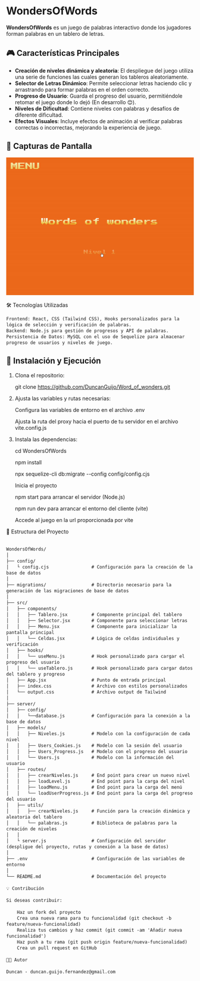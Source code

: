 # WondersOfWords

**WondersOfWords** es un juego de palabras interactivo donde los jugadores forman palabras en un tablero de letras. 

## 🎮 Características Principales

- **Creación de niveles dinámica y aleatoria**: El despliegue del juego utiliza una serie de funciones las cuales generan los tableros aleatoriamente.
- **Selector de Letras Dinámico**: Permite seleccionar letras haciendo clic y arrastrando para formar palabras en el orden correcto.
- **Progreso de Usuario**: Guarda el progreso del usuario, permitiéndole retomar el juego donde lo dejó (En desarrollo 😊).
- **Niveles de Dificultad**: Contiene niveles con palabras y desafíos de diferente dificultad.
- **Efectos Visuales**: Incluye efectos de animación al verificar palabras correctas o incorrectas, mejorando la experiencia de juego.

## 📸 Capturas de Pantalla

![Demostración del juego](./gif.gif)

🛠 Tecnologías Utilizadas

    Frontend: React, CSS (Tailwind CSS), Hooks personalizados para la lógica de selección y verificación de palabras.
    Backend: Node.js para gestión de progresos y API de palabras.
    Persistencia de Datos: MySQL con el uso de Sequelize para almacenar progreso de usuarios y niveles de juego.


## 🚀 Instalación y Ejecución

1. Clona el repositorio:

   git clone https://github.com/DuncanGuijo/Word_of_wonders.git

2. Ajusta las variables y rutas necesarias:

   Configura las variables de entorno en el archivo .env

   Ajusta la ruta del proxy hacia el puerto de tu servidor en el archivo vite.config.js

2. Instala las dependencias:

    cd WondersOfWords

    npm install

    npx sequelize-cli db:migrate --config config/config.cjs

    Inicia el proyecto

    npm start para arrancar el servidor (Node.js)

    npm run dev para arrancar el entorno del cliente (vite)

    Accede al juego en la url proporcionada por vite

📂 Estructura del Proyecto

```plaintext

WondersOfWords/
│
├── config/
│   └ config.cjs                # Configuración para la creación de la base de datos
│
├── migrations/                 # Directorio necesario para la generación de las migraciones de base de datos
│
├── src/
│   ├── components/
│   │   ├── Tablero.jsx         # Componente principal del tablero
│   │   ├── Selector.jsx        # Componente para seleccionar letras
│   │   ├── Menu.jsx            # Componente para inicializar la pantalla principal
│   │   └── Celdas.jsx          # Lógica de celdas individuales y verificación
│   ├── hooks/
│   │   └── useMenu.js          # Hook personalizado para cargar el progreso del usuario
│   │   └── useTablero.js       # Hook personalizado para cargar datos del tablero y progreso
│   ├── App.jsx                 # Punto de entrada principal
│   ├── index.css               # Archivo con estilos personalizados
│   └── output.css              # Archivo output de Tailwind
│
├── server/
│   ├── config/
│   │   └──database.js          # Configuración para la conexión a la base de datos
│   ├── models/                
│   │   ├── Niveles.js          # Modelo con la configuración de cada nivel
│   │   ├── Users_Cookies.js    # Modelo con la sesión del usuario
│   │   ├── Users_Progress.js   # Modelo con el progreso del usuario
│   │   └── Users.js            # Modelo con la información del usuario
│   ├── routes/                  
│   │   ├── crearNiveles.js     # End point para crear un nuevo nivel
│   │   ├── loadLevel.js        # End point para la carga del nivel
│   │   ├── loadMenu.js         # End point para la carga del menú
│   │   └── loadUserProgress.js # End point para la carga del progreso del usuario
│   ├── utils/
│   │   ├── crearNiveles.js     # Función para la creación dinámica y aleatoria del tablero
│   │   └── palabras.js         # Biblioteca de palabras para la creación de niveles
│   │
│   └ server.js                 # Configuración del servidor (despligue del proyecto, rutas y conexión a la base de datos)
│
├── .env                        # Configuración de las variables de entorno
│
└── README.md                   # Documentación del proyecto

💡 Contribución

Si deseas contribuir:

    Haz un fork del proyecto
    Crea una nueva rama para tu funcionalidad (git checkout -b feature/nueva-funcionalidad)
    Realiza tus cambios y haz commit (git commit -am 'Añadir nueva funcionalidad')
    Haz push a tu rama (git push origin feature/nueva-funcionalidad)
    Crea un pull request en GitHub

👨‍💻 Autor

Duncan - duncan.guijo.fernandez@gmail.com
